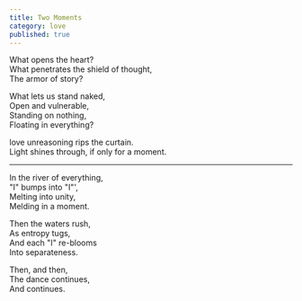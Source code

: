 ```yaml
---
title: Two Moments
category: love
published: true
---
```


What opens the heart?  
What penetrates the shield of thought,  
The armor of story?

What lets us stand naked,  
Open and vulnerable,  
Standing on nothing,  
Floating in everything?

love unreasoning rips the curtain.  
Light shines through, if only for a moment.

---

In the river of everything,  
"I" bumps into "I"',  
Melting into unity,  
Melding in a moment.

Then the waters rush,  
As entropy tugs,  
And each "I" re-blooms  
Into separateness.

Then, and then,  
The dance continues,  
And continues.